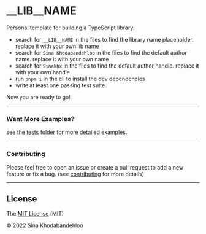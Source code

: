 # **__LIB__NAME**
<!-- ![npm](https://img.shields.io/npm/v/__LIB__NAME?color=%23b8860b&style=flat-square) -->
<!-- ![license](https://img.shields.io/npm/l/__LIB__NAME?color=red&style=flat-square) -->
<!-- ![tests](https://img.shields.io/badge/tests-100%25-green?style=flat-square) -->
<!-- ![types](https://img.shields.io/npm/types/__LIB__NAME?style=flat-square) -->


Personal template for building a TypeScript library.

- search for `__LIB__NAME` in the files to find the library name placeholder. replace it with your own lib name
- search for `Sina Khodabandehloo` in the files to find the default author name. replace it with your own name
- search for `Sinakhx` in the files to find the default author handle. replace it with your own handle
- run `pnpm i` in the cli to install the dev dependencies
- write at least one passing test suite

Now you are ready to go!

____________________________________
### **Want More Examples?**
see the [tests folder][tests-url] for more detailed examples.

____________________________________
### **Contributing**
Please feel free to open an issue or create a pull request to add a new feature or fix a bug. (see [contributing][contribution-url] for more details)

____________________________________

## **License**

The [MIT License][license-url] (MIT)

&copy; 2022 Sina Khodabandehloo

[tests-url]: https://github.com/Sinakhx/__LIB__NAME/tree/main/__tests__/
[contribution-url]:  https://github.com/Sinakhx/__LIB__NAME/blob/main/CONTRIBUTING.md
[changelog-url]:  https://github.com/Sinakhx/__LIB__NAME/blob/main/CHANGELOG.md
[license-url]:  https://github.com/Sinakhx/__LIB__NAME/blob/main/LICENSE
